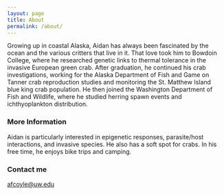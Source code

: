 ```yaml
---
layout: page
title: About
permalink: /about/
---
```


Growing up in coastal Alaska, Aidan has always been fascinated by the ocean and the various critters that live in it. That love took him to Bowdoin College, where he researched genetic links to thermal tolerance in the invasive European green crab. After graduation, he continued his crab investigations, working for the Alaska Department of Fish and Game on Tanner crab reproduction studies and monitoring the St. Matthew Island blue king crab population. He then joined the Washington Department of Fish and Wildlife, where he studied herring spawn events and ichthyoplankton distribution.

### More Information

Aidan is particularly interested in epigenetic responses, parasite/host interactions, and invasive species. He also has a soft spot for crabs. In his free time, he enjoys bike trips and camping.

### Contact me

[afcoyle@uw.edu](mailto:afcoyle@uw.edu)